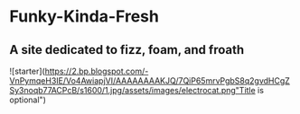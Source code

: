 # Funky-Kinda-Fresh
## A site dedicated to fizz, foam, and froath

 ![starter](https://2.bp.blogspot.com/-VnPymqeH3IE/Vo4AwiapjVI/AAAAAAAAKJQ/7QiP65mrvPgbS8q2gvdHCgZSy3noqb77ACPcB/s1600/1.jpg/assets/images/electrocat.png"Title is optional")